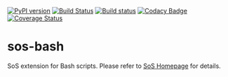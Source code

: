 [![PyPI version](https://badge.fury.io/py/sos-bash.svg)](https://badge.fury.io/py/sos-bash)
[![Build Status](https://travis-ci.org/vatlab/sos-bash.svg?branch=master)](https://travis-ci.org/vatlab/sos-bash)
[![Build status](https://ci.appveyor.com/api/projects/status/74mcptxhwn64s27e/branch/master?svg=true)](https://ci.appveyor.com/project/BoPeng/sos-bash/branch/master)
[![Codacy Badge](https://api.codacy.com/project/badge/Grade/f0436250e331467e8974f9d478890b2f)](https://www.codacy.com/app/BoPeng/sos-bash?utm_source=github.com&amp;utm_medium=referral&amp;utm_content=vatlab/sos-bash&amp;utm_campaign=Badge_Grade)
[![Coverage Status](https://coveralls.io/repos/github/vatlab/sos-bash/badge.svg)](https://coveralls.io/github/vatlab/sos-bash)

# sos-bash
SoS extension for Bash scripts. Please refer to [SoS Homepage](http://vatlab.github.io/SoS/) for details.

